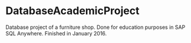 # DatabaseAcademicProject
Database project of a furniture shop. Done for education purposes in SAP SQL Anywhere. Finished in January 2016.

